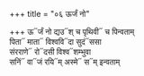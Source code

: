 +++
title = "०६ ऊर्जं नो"

+++
ऊ᳓र्जं नो द्यउ᳓श् च पृथिवी᳓ च पिन्वताम्  
पिता᳓ माता᳓ विश्ववि᳓दा सुदं᳓ससा  
संरराणे᳓ रो᳓दसी विश्व᳓शम्भुवा  
सनिं᳓ वा᳓जं रयि᳓म् अस्मे᳓ स᳓म् इन्वताम्